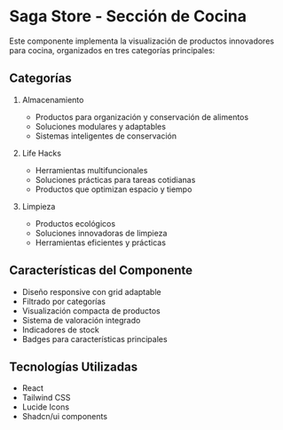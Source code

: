 # Saga Store - Sección de Cocina

Este componente implementa la visualización de productos innovadores para cocina, organizados en tres categorías principales:

## Categorías

1. Almacenamiento
   - Productos para organización y conservación de alimentos
   - Soluciones modulares y adaptables
   - Sistemas inteligentes de conservación

2. Life Hacks
   - Herramientas multifuncionales
   - Soluciones prácticas para tareas cotidianas
   - Productos que optimizan espacio y tiempo

3. Limpieza
   - Productos ecológicos
   - Soluciones innovadoras de limpieza
   - Herramientas eficientes y prácticas

## Características del Componente

- Diseño responsive con grid adaptable
- Filtrado por categorías
- Visualización compacta de productos
- Sistema de valoración integrado
- Indicadores de stock
- Badges para características principales

## Tecnologías Utilizadas

- React
- Tailwind CSS
- Lucide Icons
- Shadcn/ui components
